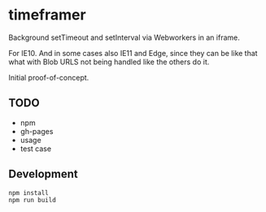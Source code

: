 # timeframer

Background setTimeout and setInterval via Webworkers in an iframe.

For IE10. And in some cases also IE11 and Edge, since they can be like that what with Blob URLS not being handled like the others do it.
 
Initial proof-of-concept.

## TODO

* npm
* gh-pages
* usage
* test case

## Development

    npm install
    npm run build
